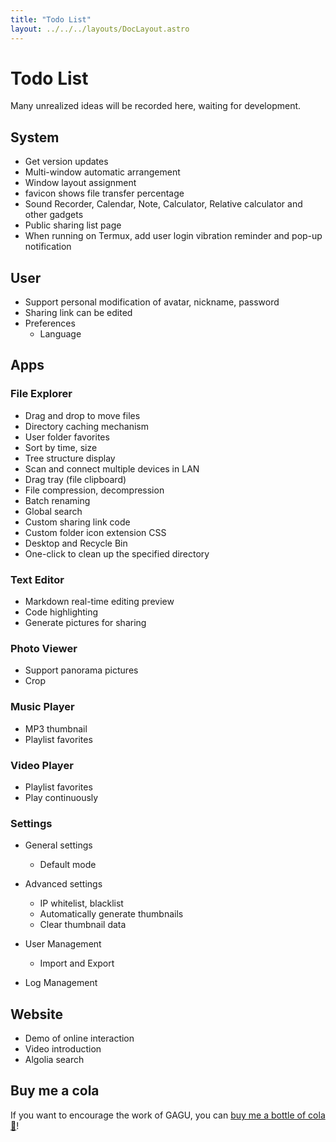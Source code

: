 ```yaml
---
title: "Todo List"
layout: ../../../layouts/DocLayout.astro
---
```


# Todo List

Many unrealized ideas will be recorded here, waiting for development.

## System

- Get version updates
- Multi-window automatic arrangement
- Window layout assignment
- favicon shows file transfer percentage
- Sound Recorder, Calendar, Note, Calculator, Relative calculator and other gadgets
- Public sharing list page
- When running on Termux, add user login vibration reminder and pop-up notification

## User

- Support personal modification of avatar, nickname, password
- Sharing link can be edited
- Preferences
  - Language

## Apps

### File Explorer

- Drag and drop to move files
- Directory caching mechanism
- User folder favorites
- Sort by time, size
- Tree structure display
- Scan and connect multiple devices in LAN
- Drag tray (file clipboard)
- File compression, decompression
- Batch renaming
- Global search
- Custom sharing link code
- Custom folder icon extension CSS
- Desktop and Recycle Bin
- One-click to clean up the specified directory

### Text Editor

- Markdown real-time editing preview
- Code highlighting
- Generate pictures for sharing

### Photo Viewer

- Support panorama pictures
- Crop

### Music Player

- MP3 thumbnail
- Playlist favorites

### Video Player

- Playlist favorites
- Play continuously

### Settings

- General settings
   - Default mode

- Advanced settings
   - IP whitelist, blacklist
   - Automatically generate thumbnails
   - Clear thumbnail data

- User Management
   -  Import and Export

- Log Management

## Website

- Demo of online interaction
- Video introduction
- Algolia search

## Buy me a cola

If you want to encourage the work of GAGU, you can [buy me a bottle of cola 🥤](https://jisuowei.com/cola?from=gagu)!
